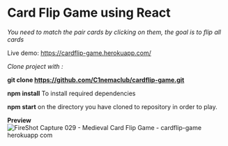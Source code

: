 # Card Flip Game using React

*You need to match the pair cards by clicking on them, the goal is to flip all cards*

Live demo: https://cardflip-game.herokuapp.com/

*Clone project with :*

**git clone https://github.com/C1nemaclub/cardflip-game.git**

**npm install** To install required dependencies

**npm start** on the directory you have cloned to repository in order to play.


**Preview**
![FireShot Capture 029 - Medieval Card Flip Game - cardflip-game herokuapp com](https://user-images.githubusercontent.com/98051106/190927775-a4c51483-53ce-401e-934b-88688bbd73d3.png)
